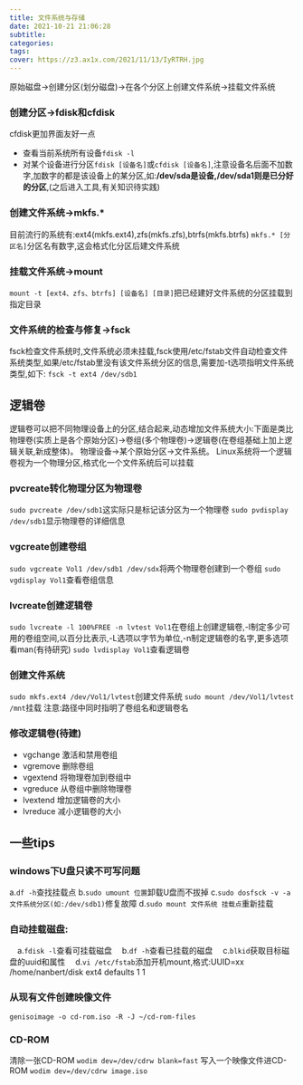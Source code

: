 ```yaml
---
title: 文件系统与存储
date: 2021-10-21 21:06:28
subtitle:
categories:
tags:
cover: https://z3.ax1x.com/2021/11/13/IyRTRH.jpg
---
```

原始磁盘->创建分区(划分磁盘)->在各个分区上创建文件系统->挂载文件系统
### 创建分区->fdisk和cfdisk
cfdisk更加界面友好一点
* 查看当前系统所有设备`fdisk -l`
* 对某个设备进行分区`fdisk [设备名]`或`cfdisk [设备名]`,注意设备名后面不加数字,加数字的都是该设备上的某分区,如:**/dev/sda是设备,/dev/sda1则是已分好的分区**,(之后进入工具,有关知识待实践)

### 创建文件系统->mkfs.*
目前流行的系统有:ext4(mkfs.ext4),zfs(mkfs.zfs),btrfs(mkfs.btrfs)
`mkfs.* [分区名]`分区名有数字,这会格式化分区后建文件系统

### 挂载文件系统->mount
`mount -t [ext4、zfs、btrfs] [设备名] [目录]`把已经建好文件系统的分区挂载到指定目录

### 文件系统的检查与修复->fsck
fsck检查文件系统时,文件系统必须未挂载,fsck使用/etc/fstab文件自动检查文件系统类型,如果/etc/fstab里没有该文件系统分区的信息,需要加-t选项指明文件系统类型,如下:
`fsck -t ext4 /dev/sdb1`

## 逻辑卷
逻辑卷可以把不同物理设备上的分区,结合起来,动态增加文件系统大小:下面是类比
物理卷(实质上是各个原始分区)->卷组(多个物理卷)->逻辑卷(在卷组基础上加上逻辑关联,新成整体)。
物理设备->某个原始分区->文件系统。
Linux系统将一个逻辑卷视为一个物理分区,格式化一个文件系统后可以挂载

### pvcreate转化物理分区为物理卷
`sudo pvcreate /dev/sdb1`这实际只是标记该分区为一个物理卷
`sudo pvdisplay /dev/sdb1`显示物理卷的详细信息

### vgcreate创建卷组
`sudo vgcreate Vol1 /dev/sdb1 /dev/sdx`将两个物理卷创建到一个卷组
`sudo vgdisplay Vol1`查看卷组信息

### lvcreate创建逻辑卷
`sudo lvcreate -l 100%FREE -n lvtest Vol1`在卷组上创建逻辑卷,-l制定多少可用的卷组空间,以百分比表示,-L选项以字节为单位,-n制定逻辑卷的名字,更多选项看man(有待研究)
`sudo lvdisplay Vol1`查看逻辑卷

### 创建文件系统
`sudo mkfs.ext4 /dev/Vol1/lvtest`创建文件系统
`sudo mount /dev/Vol1/lvtest /mnt`挂载
注意:路径中同时指明了卷组名和逻辑卷名

### 修改逻辑卷(待建)
* vgchange 激活和禁用卷组
* vgremove 删除卷组
* vgextend 将物理卷加到卷组中
* vgreduce 从卷组中删除物理卷
* lvextend 增加逻辑卷的大小
* lvreduce 减小逻辑卷的大小

## 一些tips

### windows下U盘只读不可写问题
a.`df -h`查找挂载点
b.`sudo umount 位置`卸载U盘而不拔掉
c.`sudo dosfsck -v -a 文件系统分区(如:/dev/sdb1)`修复故障
d.`sudo mount 文件系统 挂载点`重新挂载

### 自动挂载磁盘:
　a.`fdisk -l`查看可挂载磁盘
　b.`df -h`查看已挂载的磁盘
　c.`blkid`获取目标磁盘的uuid和属性
　d.`vi /etc/fstab`添加开机mount,格式:UUID=xx /home/nanbert/disk ext4 defaults 1 1 

### 从现有文件创建映像文件
`genisoimage -o cd-rom.iso -R -J ~/cd-rom-files`

### CD-ROM
清除一张CD-ROM
`wodim dev=/dev/cdrw blank=fast`
写入一个映像文件进CD-ROM
`wodim dev=/dev/cdrw image.iso`
